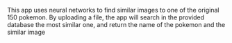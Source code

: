 This app uses neural networks to find similar images to one of the original 150 pokemon.
By uploading a file, the app will search in the provided database the most similar one, and return the name of the pokemon and the similar image
